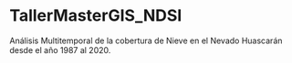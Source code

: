 # TallerMasterGIS_NDSI
Análisis Multitemporal de la cobertura de Nieve en el Nevado Huascarán desde el año 1987 al 2020.

